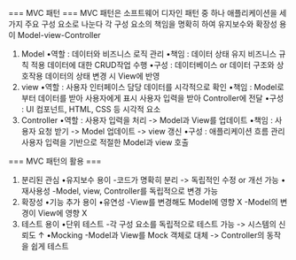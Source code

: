 === MVC 패턴 ===
MVC 패턴은 소프트웨어 디자인 패턴 중 하나
애플리케이션을 세 가지 주요 구성 요소로 나눈다
각 구성 요소의 책임을 명확히 하여 유지보수와 확장성 용이
Model-view-Controller

1. Model
   •역할 : 데이터와 비즈니스 로직 관리
   •책임 : 데이터 상태 유지
          비즈니스 규칙 적용
          데이터에 대한 CRUD작업 수행
   •구성 : 데이터베이스 or 데이터 구조와 상호작용
          데이터의 상태 변경 시 View에 반영
2. view
   •역할 : 사용자 인터페이스 담당
          데이터를 시각적으로 확인
   •책임 : Model로부터 데이터를 받아 사용자에게 표시
          사용자 입력을 받아 Controller에 전달
   •구성 : UI 컴포넌트, HTML, CSS 등 시각적 요소
3. Controller
   •역할 : 사용자 입력을 처리 -> Model과 View를 업데이트
   •책임 : 사용자 요청 받기 -> Model 업데이트 -> view 갱신
   •구성 : 애플리케이션 흐름 관리
          사용자 입력을 기반으로 적절한 Model과 view 호출

=== MVC 패턴의 활용 ===
1. 분리된 관심
   •유지보수 용이
    -코드가 명확히 분리 -> 독립적인 수정 or 개선 가능
   •재사용성
    -Model, view, Controller를 독립적으로 변경 가능
2. 확장성
   •기능 추가 용이
   •유연성
    -View를 변경해도 Model에 영향 X
    -Model의 변경이 View에 영향 X
3. 테스트 용이
   •단위 테스트
    -각 구성 요소를 독립적으로 테스트 가능 -> 시스템의 신뢰도 ↑
   •Mocking
    -Model과 View를 Mock 객체로 대체 -> Controller의 동작을 쉽게 테스트